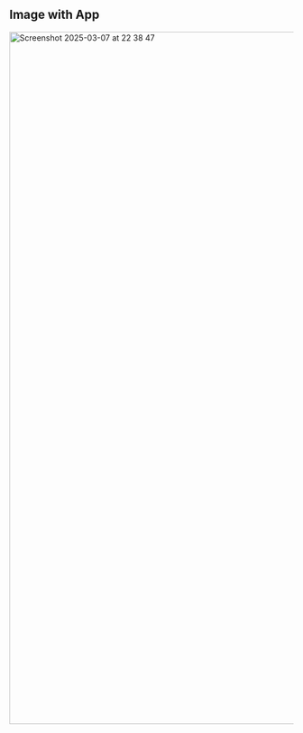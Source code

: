 ## Image with App

<img width="1227" alt="Screenshot 2025-03-07 at 22 38 47" src="https://github.com/user-attachments/assets/9e964684-8617-4ba9-89f1-6b7ea6fc3687" />
